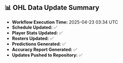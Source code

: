 ## 📊 OHL Data Update Summary
- **Workflow Execution Time:** 2025-04-23 03:34 UTC
- **Schedule Updated:** ✅
- **Player Stats Updated:** ✅
- **Rosters Updated:** ✅
- **Predictions Generated:** ✅
- **Accuracy Report Generated:** ✅
- **Updates Pushed to Repository:** ✅
